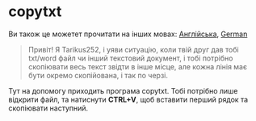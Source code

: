 # copytxt

Ви також це можетет прочитати на інших мовах: [Англійська](https://github.com/Tarikus252/copytxt/blob/main/README.md), [German](https://github.com/Tarikus252/copytxt/blob/main/readme.de.md)

>Привіт! Я Tarikus252, і уяви ситуацію, коли твій друг дав тобі txt/word файл чи інший текстовий документ, і тобі потрібно скопіювати весь текст звідти в інше місце, але кожна лінія має бути окремо скопійована, і так по черзі.

Тут на допомогу приходить програма copytxt. Тобі потрібно лише відкрити файл, та натиснути **CTRL+V**, щоб вставити перший рядок та скопіювати наступний.
